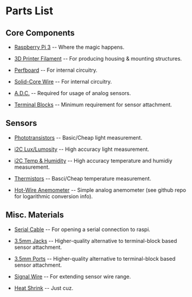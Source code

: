 # Parts List

## Core Components

- [Raspberry Pi 3](https://www.adafruit.com/product/3055) -- Where the magic happens.

- [3D Printer Filament](https://www.proto-pasta.com) -- For producing housing & mounting structures.

- [Perfboard](https://www.adafruit.com/products/2670) -- For internal circuitry.

- [Solid-Core Wire](https://www.adafruit.com/products/1311) -- For internal circuitry.

- [A.D.C.](https://www.adafruit.com/product/856) -- Required for usage of analog sensors.

- [Terminal Blocks](https://www.adafruit.com/products/2141) -- Minimum requirement for sensor attachment.


## Sensors

- [Phototransistors](https://www.adafruit.com/products/2831) -- Basic/Cheap light measurement.

- [i2C Lux/Lumosity](https://www.adafruit.com/products/439) -- High accuracy light measurement.

- [i2C Temp & Humidity](https://www.adafruit.com/products/3251) -- High accuracy temperature and humidiy measurement.

- [Thermistors](https://www.adafruit.com/products/372) -- Basci/Cheap temperature measurement.

- [Hot-Wire Anemometer](https://moderndevice.com/product/wind-sensor/) -- Simple analog anemometer (see github repo for logarithmic conversion info).


## Misc. Materials

- [Serial Cable](https://www.adafruit.com/products/70) -- For opening a serial connection to raspi.

- [3.5mm Jacks](https://www.adafruit.com/products/1800) -- Higher-quality alternative to terminal-block based sensor attachment.

- [3.5mm Ports](https://www.adafruit.com/products/1699) -- Higher-quality alternative to terminal-block based sensor attachment.

- [Signal Wire](http://a.co/gpM1VhK) -- For extending sensor wire range.

- [Heat Shrink](http://a.co/2NIpFR8) -- Just cuz.

